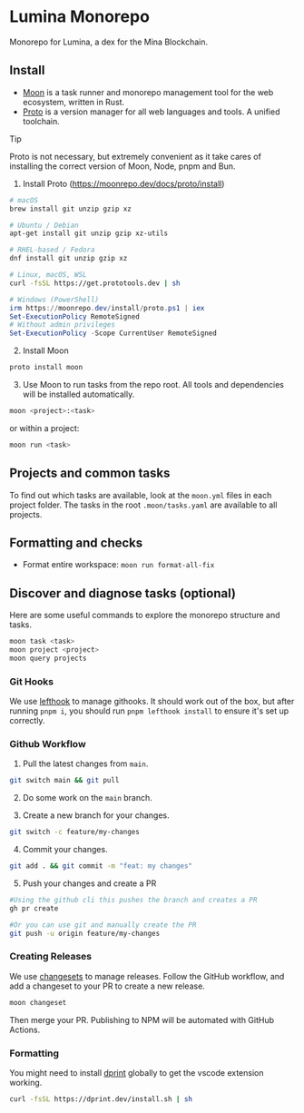 # Lumina Monorepo

Monorepo for Lumina, a dex for the Mina Blockchain.

## Install

- [Moon](https://moonrepo.dev/moon) is a task runner and monorepo management tool for the web ecosystem, written in Rust.
- [Proto](https://moonrepo.dev/proto) is a version manager for all web languages and tools. A unified toolchain.

> [!TIP]
> Proto is not necessary, but extremely convenient as it take cares of installing the correct version of Moon, Node, pnpm and Bun.

1. Install Proto (https://moonrepo.dev/docs/proto/install)

```bash
# macOS
brew install git unzip gzip xz

# Ubuntu / Debian
apt-get install git unzip gzip xz-utils

# RHEL-based / Fedora
dnf install git unzip gzip xz

# Linux, macOS, WSL
curl -fsSL https://get.prototools.dev | sh
```

```powershell
# Windows (PowerShell)
irm https://moonrepo.dev/install/proto.ps1 | iex
Set-ExecutionPolicy RemoteSigned
# Without admin privileges
Set-ExecutionPolicy -Scope CurrentUser RemoteSigned
```

2. Install Moon

```bash
proto install moon
```

3. Use Moon to run tasks from the repo root. All tools and dependencies will be installed automatically.

```bash
moon <project>:<task>
```

or within a project:

```bash
moon run <task>
```

## Projects and common tasks

To find out which tasks are available, look at the `moon.yml` files in each project folder.
The tasks in the root `.moon/tasks.yaml` are available to all projects.

## Formatting and checks

- Format entire workspace: `moon run format-all-fix`

## Discover and diagnose tasks (optional)

Here are some useful commands to explore the monorepo structure and tasks.

```bash
moon task <task>
moon project <project>
moon query projects
```

### Git Hooks

We use [lefthook](https://github.com/evilmartians/lefthook) to manage githooks. It should work out of the box, but after running `pnpm i`, you should run `pnpm lefthook install` to ensure it's set up correctly.

### Github Workflow

1. Pull the latest changes from `main`.

```bash
git switch main && git pull
```

2. Do some work on the `main` branch.

3. Create a new branch for your changes.

```bash
git switch -c feature/my-changes
```

4. Commit your changes.

```bash
git add . && git commit -m "feat: my changes"
```

5. Push your changes and create a PR

```bash
#Using the github cli this pushes the branch and creates a PR
gh pr create

#Or you can use git and manually create the PR
git push -u origin feature/my-changes
```

### Creating Releases

We use [changesets](https://github.com/changesets/changesets) to manage releases.
Follow the GitHub workflow, and add a changeset to your PR to create a new release.

```bash
moon changeset
```

Then merge your PR. Publishing to NPM will be automated with GitHub Actions.

### Formatting

You might need to install [dprint](https://dprint.dev/install/) globally to get the vscode extension working.

```bash
curl -fsSL https://dprint.dev/install.sh | sh
```
